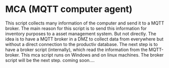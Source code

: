 # MCA (MQTT computer agent)
This script collects many information of the computer and send it to a MQTT broker. The main reason for this script is to send this information
for inventory purposes to a asset management system. But not directly. The idea is to have a MQTT broker in a DMZ to collect data from everywhere but without
a direct connection to the productiv database. The next step is to have a broker script (internally), which read the information from the MQTT-broker.
This mca script runs on Windows and on linux machines.
The broker script will be the next step. coming soon....

